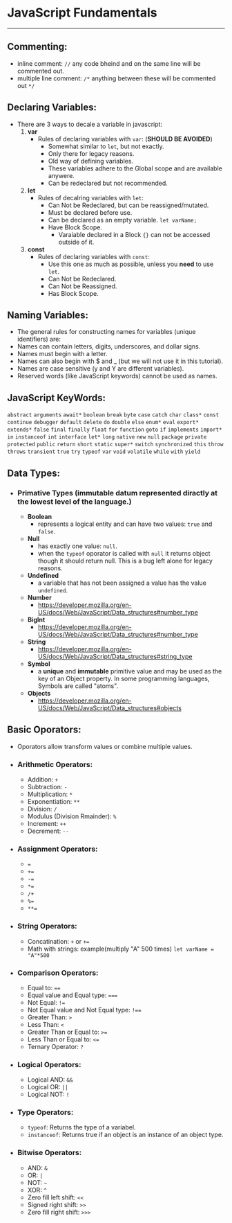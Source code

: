 # JavaScript Fundamentals
---
## Commenting:
- inline comment:        `//` any code bheind and on the same line will be commented out.
- multiple line comment: `/*` anything between these will be commented out `*/`

## Declaring Variables:
-  There are 3 ways to decale a variable in javascript:
    1. **var**
        - Rules of declaring variables with `var`: (**SHOULD BE AVOIDED**)
            - Somewhat similar to `let`, but not exactly.
            - Only there for legacy reasons.
            - Old way of defining variables. 
            - These variables adhere to the Global scope and are available anywere.
            - Can be redeclared but not recommended.
    2. **let** 
        - Rules of decalring variables with `let`:
            - Can Not be Redeclared, but can be reassigned/mutated.
            - Must be declared before use.
            - Can be declared as an empty variable. `let varName;`
            - Have Block Scope.
                - Varaiable declared in a Block `{}` can not be accessed outside of it.
    3. **const**
        - Rules of declaring variables with `const`:
            - Use this one as much as possible, unless you **need** to use `let`.
            - Can Not be Redeclared.
            - Can Not be Reassigned.
            - Has Block Scope.

## Naming Variables:
- The general rules for constructing names for variables (unique identifiers) are:
 - Names can contain letters, digits, underscores, and dollar signs.
 - Names must begin with a letter.
 - Names can also begin with $ and _ (but we will not use it in this tutorial).
 - Names are case sensitive (y and Y are different variables).
 - Reserved words (like JavaScript keywords) cannot be used as names.

## JavaScript KeyWords:
`abstract`    `arguments`   `await*`        `boolean`
`break`	      `byte`	    `case`	        `catch`
`char`	      `class*`	    `const`	        `continue`
`debugger`    `default`     `delete`	    `do`
`double`      `else`	    `enum*`	        `eval`
`export*`     `extends*`	`false`	        `final`
`finally`     `float`	    `for`	        `function`
`goto`	      `if`	        `implements`	`import*`
`in`	      `instanceof`  `int`	        `interface`
`let*`	      `long`	    `native`	    `new`
`null`	      `package`	    `private`	    `protected`
`public`      `return`	    `short`	        `static`
`super*`      `switch`	    `synchronized`	`this`
`throw`	      `throws`	    `transient`	    `true`
`try`	      `typeof`	    `var`	        `void`
`volatile`    `while`	    `with`	        `yield`

## Data Types:
- ### Primative Types (immutable datum represented diractly at the lowest level of the language.)
    - **Boolean**
        - represents a logical entity and can have two values: `true` and `false`.
    - **Null**
        - has exactly one value: `null`.
        - when the `typeof` oporator is called with `null` it returns object though it should return null. This is a bug left alone for legacy reasons.
    - **Undefined**
        - a variable that has not been assigned a value has the value `undefined`.
    - **Number**
        - https://developer.mozilla.org/en-US/docs/Web/JavaScript/Data_structures#number_type
    - **BigInt**
        - https://developer.mozilla.org/en-US/docs/Web/JavaScript/Data_structures#number_type
    - **String**
        - https://developer.mozilla.org/en-US/docs/Web/JavaScript/Data_structures#string_type
    - **Symbol**
        - a **unique** and **immutable** primitive value and may be used as the key of an Object property. In some programming languages, Symbols are called "atoms".
    - **Objects**
        - https://developer.mozilla.org/en-US/docs/Web/JavaScript/Data_structures#objects

## Basic Oporators:
- Oporators allow transform values or combine multiple values.
- ### Arithmetic Operators:
    - Addition: `+`
    - Subtraction: `-`
    - Multiplication: `*`
    - Exponentiation: `**`
    - Division: `/`
    - Modulus (Division Rmainder): `%`
    - Increment: `++`
    - Decrement: `--`
- ### Assignment Operators:
    - `=` 
    - `+=` 
    - `-=` 
    - `*=`
    - `/+`
    - `%=`
    - `**=`
- ### String Operators:
    - Concatination: `+` or `+=`
    - Math with strings: example(multiply "A" 500 times) `let varName = "A"*500`
- ### Comparison Operators:
    - Equal to: `==`
    - Equal value and Equal type: `===`
    - Not Equal: `!=`
    - Not Equal value and Not Equal type: `!==`
    - Greater Than: `>`
    - Less Than: `<`
    - Greater Than or Equal to: `>=`
    - Less Than or Equal to: `<=`
    - Ternary Operator: `?`
- ### Logical Operators:
    - Logical AND: `&&`
    - Logical OR: `||`
    - Logical NOT: `!`
- ### Type Operators:
    - `typeof`: Returns the type of a variabel.
    - `instanceof`: Returns true if an object is an instance of an object type.
- ### Bitwise Operators:
    - AND: `&`
    - OR: `|`
    - NOT: `~`
    - XOR: `^`
    - Zero fill left shift: `<<`
    - Signed right shift: `>>`
    - Zero fill right shift: `>>>`